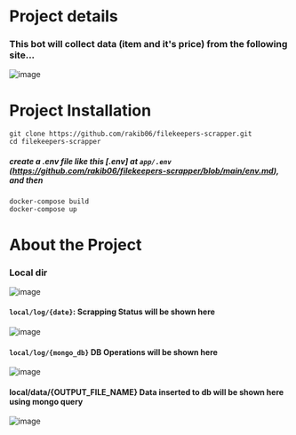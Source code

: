# Project details

### This bot will collect data (item and it's price) from the following site... 
![image](https://user-images.githubusercontent.com/34921424/185757751-241ac38c-b091-46e3-8c4a-c0050a5614b6.png)


# Project Installation
```
git clone https://github.com/rakib06/filekeepers-scrapper.git
cd filekeepers-scrapper
```
##### create a .env file like this [.env] at ```app/.env``` (https://github.com/rakib06/filekeepers-scrapper/blob/main/env.md), and then

```
docker-compose build
docker-compose up
```

# About the Project 
### Local dir
![image](https://user-images.githubusercontent.com/34921424/185757794-a864d7fc-e053-418b-bef1-39e5eaa221c4.png)

#### ```local/log/{date}```: Scrapping Status will be shown here
![image](https://user-images.githubusercontent.com/34921424/185757870-6a9be073-faf3-4898-9cf6-ffb37fc8ae9a.png)
#### ```local/log/{mongo_db}``` DB Operations will be shown here
![image](https://user-images.githubusercontent.com/34921424/185757962-857852b9-e84c-41f7-b795-a57c63cfcc03.png)
#### local/data/{OUTPUT_FILE_NAME} Data inserted to db will be shown here using mongo query
![image](https://user-images.githubusercontent.com/34921424/185758009-7af74a30-fc9b-47e0-9169-cc2f8a11c895.png)

